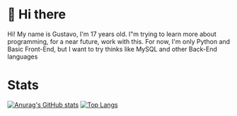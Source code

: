 # 👋 Hi there

Hi! My name is Gustavo, I'm 17 years old. I"m trying to learn more about programming, for a near future, work with this. For now, I'm only Python and Basic Front-End, but I want to try thinks like MySQL and other Back-End languages

# Stats

[![Anurag's GitHub stats](https://github-readme-stats.vercel.app/api?username=Tavar3s&theme=transparent)](https://github.com/anuraghazra/github-readme-stats) 
[![Top Langs](https://github-readme-stats.vercel.app/api/top-langs/?username=Tavar3s&theme=transparent)](https://github.com/anuraghazra/github-readme-stats)


<!---
Tavar3s/Tavar3s is a ✨ special ✨ repository because its `README.md` (this file) appears on your GitHub profile.
You can click the Preview link to take a look at your changes.
--->
